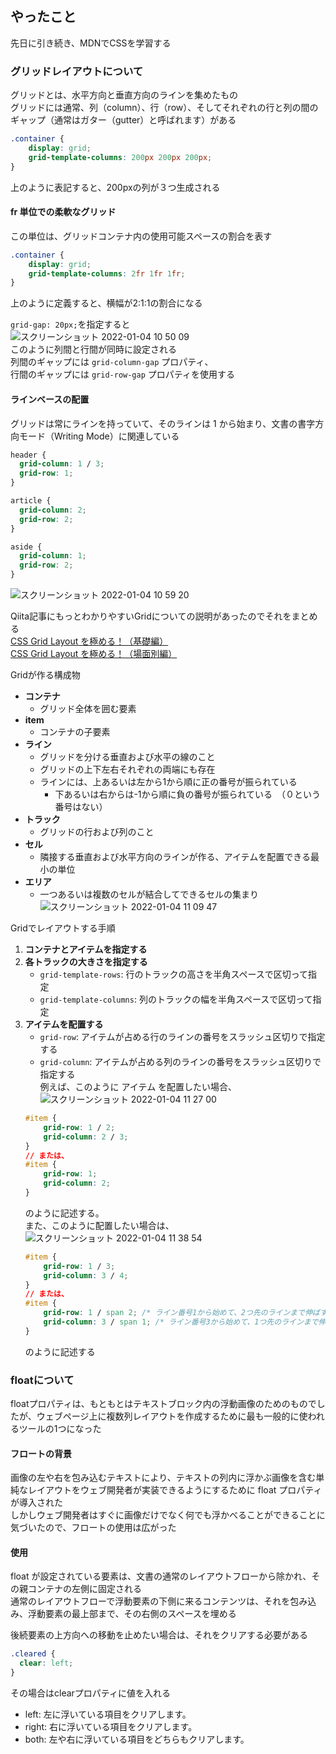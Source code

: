 ## やったこと
先日に引き続き、MDNでCSSを学習する  

### グリッドレイアウトについて
グリッドとは、水平方向と垂直方向のラインを集めたもの  
グリッドには通常、列（column）、行（row）、そしてそれぞれの行と列の間のギャップ（通常はガター（gutter）と呼ばれます）がある  




```css
.container {
    display: grid;
    grid-template-columns: 200px 200px 200px;
}
```
上のように表記すると、200pxの列が３つ生成される  

#### fr 単位での柔軟なグリッド
この単位は、グリッドコンテナ内の使用可能スペースの割合を表す  
```css
.container {
    display: grid;
    grid-template-columns: 2fr 1fr 1fr;
}
```
上のように定義すると、横幅が2:1:1の割合になる  

`grid-gap: 20px;`を指定すると  
![スクリーンショット 2022-01-04 10 50 09](https://user-images.githubusercontent.com/78260526/147999108-92493cb8-ef6c-4eaa-a0d9-ee9ec5d9e35d.png)  
このように列間と行間が同時に設定される  
列間のギャップには `grid-column-gap` プロパティ、  
行間のギャップには `grid-row-gap` プロパティを使用する  

#### ラインベースの配置
グリッドは常にラインを持っていて、そのラインは 1 から始まり、文書の書字方向モード（Writing Mode）に関連している  
```css
header {
  grid-column: 1 / 3;
  grid-row: 1;
}

article {
  grid-column: 2;
  grid-row: 2;
}

aside {
  grid-column: 1;
  grid-row: 2;
}
```
![スクリーンショット 2022-01-04 10 59 20](https://user-images.githubusercontent.com/78260526/147999696-ddc5f6c2-7b98-45c1-baa2-ef913deabc64.png)  

Qiita記事にもっとわかりやすいGridについての説明があったのでそれをまとめる  
[CSS Grid Layout を極める！（基礎編）](https://qiita.com/kura07/items/e633b35e33e43240d363)  
[CSS Grid Layout を極める！（場面別編）](https://qiita.com/kura07/items/486c19045aab8090d6d9)  

Gridが作る構成物
- **コンテナ**
    - グリッド全体を囲む要素
- **item**
    - コンテナの子要素
-  **ライン**
    - グリッドを分ける垂直および水平の線のこと
    - グリッドの上下左右それぞれの両端にも存在
    - ラインには、上あるいは左から1から順に正の番号が振られている
        - 下あるいは右からは-1から順に負の番号が振られている　（０という番号はない） 
- **トラック**
    - グリッドの行および列のこと
- **セル**
    - 隣接する垂直および水平方向のラインが作る、アイテムを配置できる最小の単位
- **エリア**
    - 一つあるいは複数のセルが結合してできるセルの集まり  
![スクリーンショット 2022-01-04 11 09 47](https://user-images.githubusercontent.com/78260526/148000359-adab631a-42a0-43a4-ad3a-56c5877c65d7.png)  

Gridでレイアウトする手順
1. **コンテナとアイテムを指定する**  
2. **各トラックの大きさを指定する**  
    - `grid-template-rows`: 行のトラックの高さを半角スペースで区切って指定  
    - `grid-template-columns`: 列のトラックの幅を半角スペースで区切って指定  
3. **アイテムを配置する**
    - `grid-row`: アイテムが占める行のラインの番号をスラッシュ区切りで指定する  
    - `grid-column`: アイテムが占める列のラインの番号をスラッシュ区切りで指定する  
    例えば、このように アイテム を配置したい場合、  
    ![スクリーンショット 2022-01-04 11 27 00](https://user-images.githubusercontent.com/78260526/148001522-8e39bd98-69ae-4438-868f-010f88cea78d.png)  
    ```css
    #item {
        grid-row: 1 / 2;
        grid-column: 2 / 3;
    }
    // または、
    #item {
        grid-row: 1;
        grid-column: 2;
    }
    ```
    のように記述する。  
    また、このように配置したい場合は、  
    ![スクリーンショット 2022-01-04 11 38 54](https://user-images.githubusercontent.com/78260526/148002358-989043e7-0dd8-4931-99e6-422aaad55165.png)  
    ```css
    #item {
        grid-row: 1 / 3;
        grid-column: 3 / 4;
    }
    // または、
    #item {
        grid-row: 1 / span 2; /* ライン番号1から始めて、2つ先のラインまで伸ばす */
        grid-column: 3 / span 1; /* ライン番号3から始めて、1つ先のラインまで伸ばす */
    }
    ```
    のように記述する  


### floatについて
floatプロパティは、もともとはテキストブロック内の浮動画像のためのものでしたが、ウェブページ上に複数列レイアウトを作成するために最も一般的に使われるツールの1つになった  

#### フロートの背景
画像の左や右を包み込むテキストにより、テキストの列内に浮かぶ画像を含む単純なレイアウトをウェブ開発者が実装できるようにするために float プロパティが導入された  
しかしウェブ開発者はすぐに画像だけでなく何でも浮かべることができることに気づいたので、フロートの使用は広がった  

#### 使用
float が設定されている要素は、文書の通常のレイアウトフローから除かれ、その親コンテナの左側に固定される  
通常のレイアウトフローで浮動要素の下側に来るコンテンツは、それを包み込み、浮動要素の最上部まで、その右側のスペースを埋める  

後続要素の上方向への移動を止めたい場合は、それをクリアする必要がある  
```css
.cleared {
  clear: left;
}
```
その場合はclearプロパティに値を入れる  
- left: 左に浮いている項目をクリアします。
- right: 右に浮いている項目をクリアします。
- both: 左や右に浮いている項目をどちらもクリアします。  
